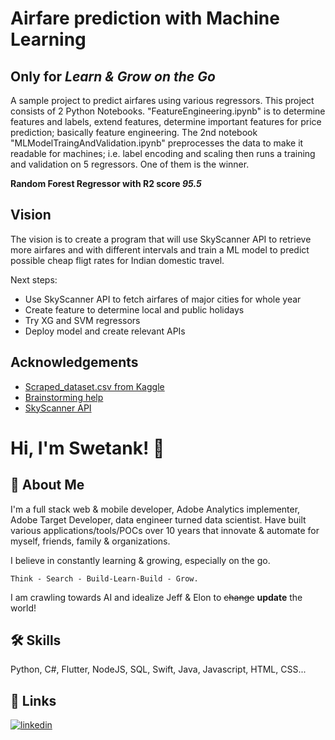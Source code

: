 
# Airfare prediction with Machine Learning

## Only for *Learn & Grow on the Go*
A sample project to predict airfares using various regressors. This project consists of 2 Python Notebooks. "FeatureEngineering.ipynb" is to determine features and labels, extend features, determine important features for price prediction; basically feature engineering. The 2nd notebook "MLModelTraingAndValidation.ipynb" preprocesses the data to make it readable for machines; i.e. label encoding and scaling then runs a training and validation on 5 regressors. One of them is the winner.

**Random Forest Regressor with R2 score _95.5_**
## Vision

The vision is to create a program that will use SkyScanner API to retrieve more airfares and with different intervals and train a ML model to predict possible cheap fligt rates for Indian domestic travel.

Next steps:
- Use SkyScanner API to fetch airfares of major cities for whole year 
- Create feature to determine local and public holidays
- Try XG and SVM regressors
- Deploy model and create relevant APIs


## Acknowledgements

 - [Scraped_dataset.csv from Kaggle](https://www.kaggle.com/code/arnabchaki/flight-fare-prediction-0-96-r2-score/input?select=Scraped_dataset.csv)
 - [Brainstorming help](https://www.kaggle.com/code/arnabchaki/flight-fare-prediction-0-96-r2-score/notebook)
 - [SkyScanner API](https://developers.skyscanner.net/api/flights-live-pricing#tag/FlightsService/operation/FlightsService_CreateSearch)


# Hi, I'm Swetank! 👋


## 🚀 About Me
I'm a full stack web & mobile developer, Adobe Analytics implementer, Adobe Target Developer, data engineer turned data scientist. Have built various applications/tools/POCs over 10 years that innovate & automate for myself, friends, family & organizations.

I believe in constantly learning & growing, especially on the go.
    
    Think - Search - Build-Learn-Build - Grow.

I am crawling towards AI and idealize Jeff & Elon to ~~change~~ **update** the world!
## 🛠 Skills
Python, C#, Flutter, NodeJS, SQL, Swift, Java, Javascript, HTML, CSS...


## 🔗 Links
[![linkedin](https://img.shields.io/badge/linkedin-0A66C2?style=for-the-badge&logo=linkedin&logoColor=white)](https://www.linkedin.com/in/swetank-kakarla-793a9873/)

